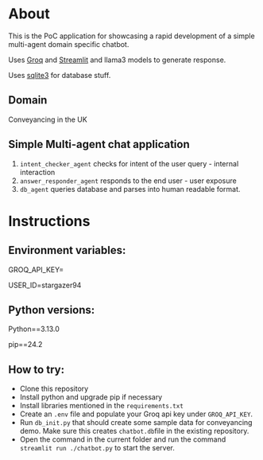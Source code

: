 # About
This is the PoC application for showcasing a rapid development of a simple multi-agent domain specific chatbot. 

Uses [Groq](https://groq.com/) and [Streamlit](https://streamlit.io/) and llama3 models to generate response.

Uses [sqlite3](https://docs.python.org/3/library/sqlite3.html) for database stuff.

## Domain
Conveyancing in the UK

## Simple Multi-agent chat application

1. `intent_checker_agent` checks for intent of the user query - internal interaction
2. `answer_responder_agent` responds to the end user - user exposure
3. `db_agent` queries database and parses into human readable format. 



# Instructions
## Environment variables:
GROQ_API_KEY=

USER_ID=stargazer94

## Python versions:
Python==3.13.0

pip==24.2

## How to try:

- Clone this repository
- Install python and upgrade pip if necessary
- Install libraries mentioned in the `requirements.txt`
- Create an `.env` file and populate your Groq api key under `GROQ_API_KEY`.
- Run `db_init.py` that should create some sample data for conveyancing demo. Make sure this creates `chatbot.db`file in the existing repository. 
- Open the command in the current folder and run the command `streamlit run ./chatbot.py` to start the server.



